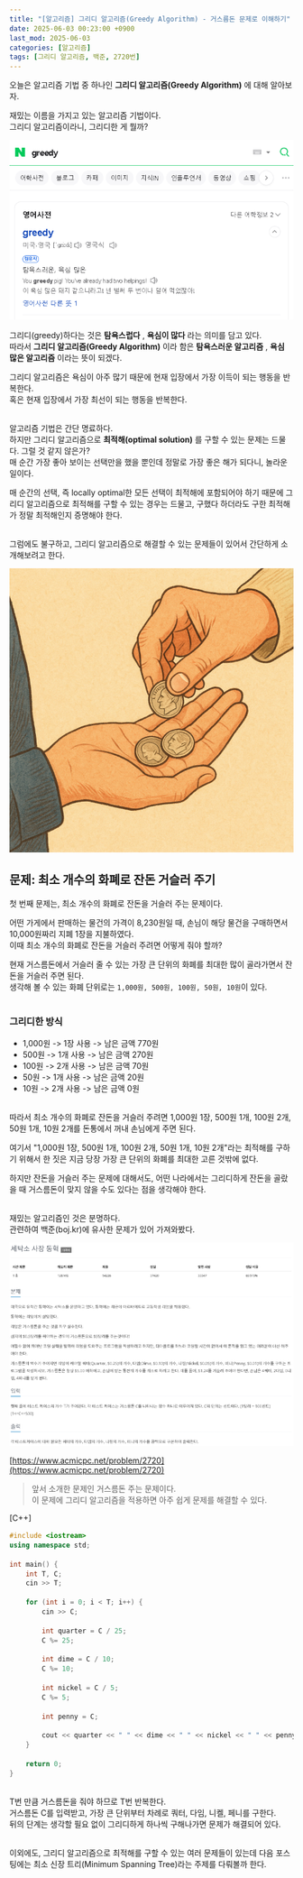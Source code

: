 ```yaml
---
title: "[알고리즘] 그리디 알고리즘(Greedy Algorithm) - 거스름돈 문제로 이해하기"
date: 2025-06-03 00:23:00 +0900
last_mod: 2025-06-03
categories: [알고리즘]
tags: [그리디 알고리즘, 백준, 2720번]
---
```


오늘은 알고리즘 기법 중 하나인 **그리디 알고리즘(Greedy Algorithm)** 에 대해 알아보자.

재밌는 이름을 가지고 있는 알고리즘 기법이다.<br>
그리디 알고리즘이라니, 그리디한 게 뭘까?

![Image](/assets/images/2025-06-03/2025-06-03-greedy-definition.png)

그리디(greedy)하다는 것은 **탐욕스럽다** , **욕심이 많다** 라는 의미를 담고 있다.<br>
따라서 **그리디 알고리즘(Greedy Algorithm)** 이라 함은 **탐욕스러운 알고리즘** , **욕심 많은 알고리즘** 이라는 뜻이 되겠다.

그리디 알고리즘은 욕심이 아주 많기 때문에 현재 입장에서 가장 이득이 되는 행동을 반복한다.<br>
혹은 현재 입장에서 가장 최선이 되는 행동을 반복한다.<br><br>

알고리즘 기법은 간단 명료하다.<br>
하지만 그리디 알고리즘으로 **최적해(optimal solution)** 를 구할 수 있는 문제는 드물다. 그럴 것 같지 않은가?<br>
매 순간 가장 좋아 보이는 선택만을 했을 뿐인데 정말로 가장 좋은 해가 되다니, 놀라운 일이다.

매 순간의 선택, 즉 locally optimal한 모든 선택이 최적해에 포함되어야 하기 때문에 그리디 알고리즘으로 최적해를 구할 수 있는 경우는 드물고, 구했다 하더라도 구한 최적해가 정말 최적해인지 증명해야 한다.<br><br>

그럼에도 불구하고, 그리디 알고리즘으로 해결할 수 있는 문제들이 있어서 간단하게 소개해보려고 한다.

![Image](/assets/images/2025-06-03/2025-06-03-change-problem-picture.png)

## 문제: 최소 개수의 화폐로 잔돈 거슬러 주기

첫 번째 문제는, 최소 개수의 화폐로 잔돈을 거슬러 주는 문제이다.

어떤 가게에서 판매하는 물건의 가격이 8,230원일 때, 손님이 해당 물건을 구매하면서 10,000원짜리 지폐 1장을 지불하였다.<br>
이때 최소 개수의 화폐로 잔돈을 거슬러 주려면 어떻게 줘야 할까?

현재 거스름돈에서 거슬러 줄 수 있는 가장 큰 단위의 화폐를 최대한 많이 골라가면서 잔돈을 거슬러 주면 된다.<br>
생각해 볼 수 있는 화폐 단위로는 `1,000원, 500원, 100원, 50원, 10원`이 있다.<br><br>

### 그리디한 방식

- 1,000원 -> 1장 사용 -> 남은 금액 770원<br>
- 500원 -> 1개 사용 -> 남은 금액 270원<br>
- 100원 -> 2개 사용 -> 남은 금액 70원<br>
- 50원 -> 1개 사용 -> 남은 금액 20원<br>
- 10원 -> 2개 사용 -> 남은 금액 0원<br><br>

따라서 최소 개수의 화폐로 잔돈을 거슬러 주려면 1,000원 1장, 500원 1개, 100원 2개, 50원 1개, 10원 2개를 돈통에서 꺼내 손님에게 주면 된다.

여기서 "1,000원 1장, 500원 1개, 100원 2개, 50원 1개, 10원 2개"라는 최적해를 구하기 위해서 한 짓은 지금 당장 가장 큰 단위의 화폐를 최대한 고른 것밖에 없다.

하지만 잔돈을 거슬러 주는 문제에 대해서도, 어떤 나라에서는 그리디하게 잔돈을 골랐을 때 거스름돈이 맞지 않을 수도 있다는 점을 생각해야 한다.<br><br>

재밌는 알고리즘인 것은 분명하다.<br>
관련하여 백준(boj.kr)에 유사한 문제가 있어 가져와봤다.

![Image](/assets/images/2025-06-03/2025-06-03-baekjoon-2720.png)

[https://www.acmicpc.net/problem/2720](https://www.acmicpc.net/problem/2720)

> 앞서 소개한 문제인 거스름돈 주는 문제이다.<br>
> 이 문제에 그리디 알고리즘을 적용하면 아주 쉽게 문제를 해결할 수 있다.

[C++]

```cpp
#include <iostream>
using namespace std;

int main() {
    int T, C;
    cin >> T;

    for (int i = 0; i < T; i++) {
        cin >> C;

        int quarter = C / 25;
        C %= 25;

        int dime = C / 10;
        C %= 10;

        int nickel = C / 5;
        C %= 5;

        int penny = C;

        cout << quarter << " " << dime << " " << nickel << " " << penny << "\n";
    }

    return 0;
}
```

<br>T번 만큼 거스름돈을 줘야 하므로 T번 반복한다.<br>
거스름돈 C를 입력받고, 가장 큰 단위부터 차례로 쿼터, 다임, 니켈, 페니를 구한다.<br>
뒤의 단계는 생각할 필요 없이 그리디하게 하나씩 구해나가면 문제가 해결되어 있다.<br><br>

이외에도, 그리디 알고리즘으로 최적해를 구할 수 있는 여러 문제들이 있는데 다음 포스팅에는 최소 신장 트리(Minimum Spanning Tree)라는 주제를 다뤄볼까 한다.
